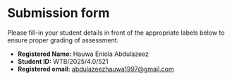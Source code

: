 # Submission form

Please fill-in your student details in front of the appropriate labels
below to ensure proper grading of assessment.

- **Registered Name:** Hauwa Eniola Abdulazeez
- **Student ID:**  WTB/2025/4.0/521
- **Registered email:** abdulazeezhauwa1997@gmail.com
